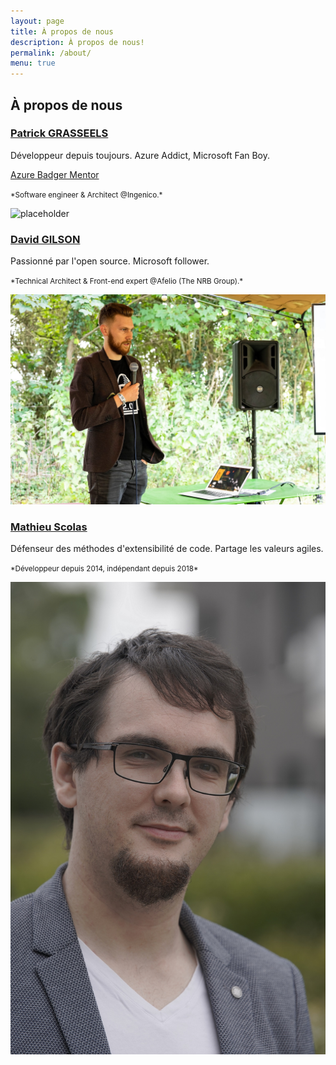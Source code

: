 ```yaml
---
layout: page
title: À propos de nous
description: À propos de nous!
permalink: /about/
menu: true  
---
```


## À propos de nous

### [Patrick GRASSEELS](/authors/pgrasseels/)

Développeur depuis toujours.
Azure Addict, Microsoft Fan Boy.

[Azure Badger Mentor](https://enjinx.io/eth/asset/63151533)

<small>
*Software engineer & Architect @Ingenico.*
</small>

![placeholder](https://res.cloudinary.com/wetry/image/upload/v1567254611/wetry/about/48370796_10156575078393801_7019006602195763200_o_czvg64.jpg "Patrick GRASSEELS")

### [David GILSON](/authors/dgilson/)

Passionné par l'open source.
Microsoft follower.

<small>
*Technical Architect & Front-end expert @Afelio (The NRB Group).*
</small>

![placeholder](/assets/img/gilsdav.jpg "David GILSON")

### [Mathieu Scolas](/authors/mscolas/)

Défenseur des méthodes d'extensibilité de code.
Partage les valeurs agiles.

<small>
    *Développeur depuis 2014, indépendant depuis 2018*
</small>

![placeholder](/assets/img/craftlab-it/profil-small.jpg "Mathieu Scolas")

